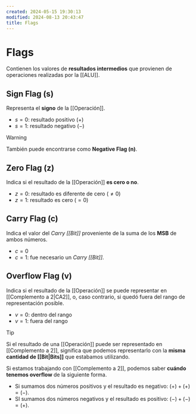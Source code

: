 ```yaml
---
created: 2024-05-15 19:30:13
modified: 2024-08-13 20:43:47
title: Flags
---
```


# Flags

Contienen los valores de **resultados intermedios** que provienen de operaciones realizadas por la [[ALU]].

## Sign Flag (s)

Representa el **signo** de la [[Operación]].

- $s = 0$: resultado positivo ($+$)
- $s = 1$: resultado negativo ($-$)

> [!warning]
> También puede encontrarse como **Negative Flag (n)**.

## Zero Flag (z)

Indica si el resultado de la [[Operación]] **es cero o no**.

- $z = 0$: resultado es diferente de cero ($\neq 0$)
- $z = 1$: resultado es cero ($= 0$)

## Carry Flag (c)

Indica el valor del *Carry [[Bit]]* proveniente de la suma de los **MSB** de ambos números.

- $c = 0$
- $c = 1$: fue necesario un *Carry [[Bit]]*.

## Overflow Flag (v)

Indica si el resultado de la [[Operación]] se puede representar en [[Complemento a 2|CA2]], o, caso contrario, si quedó fuera del rango de representación posible.

- $v = 0$: dentro del rango
- $v = 1$: fuera del rango

> [!tip]
> Si el resultado de una [[Operación]] puede ser representado en [[Complemento a 2]], significa que podemos representarlo con la **misma cantidad de [[Bit|Bits]]** que estabamos utilizando.

Si estamos trabajando con [[Complemento a 2]], podemos saber **cuándo tenemos overflow** de la siguiente forma.

- Si sumamos dos números positivos y el resultado es negativo: $(+) + (+) = (-)$.
- SI sumamos dos números negativos y el resultado es positivo: $(-) + (-) = (+)$.
